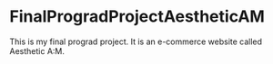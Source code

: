 # FinalProgradProjectAestheticAM
This is my final prograd project. It is an e-commerce website called Aesthetic A:M.
 
